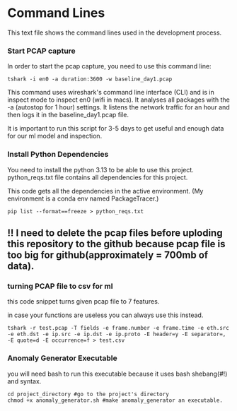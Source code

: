 # Command Lines
This text file shows the command lines used in the development process. 

### Start PCAP capture
In order to start the pcap capture, you need to use this command line:

```
tshark -i en0 -a duration:3600 -w baseline_day1.pcap
```

This command uses wireshark's command line interface (CLI) and is in inspect mode to inspect en0 (wifi in macs). It analyses all packages with the -a (autostop for 1 hour) settings. It listens the network traffic for an hour and then logs it in the baseline_day1.pcap file.

It is important to run this script for 3-5 days to get useful and enough data for our ml model and inspection. 

### Install Python Dependencies
You need to install the python 3.13 to be able to use this project.
 python_reqs.txt file contains all dependencies for this project.

 This code gets all the dependencies in the active environment. (My environment is a conda env named PackageTracer.)
 ```
pip list --format==freeze > python_reqs.txt

 ```

## !! I need to delete the pcap files before uploding this repository to the github because pcap file is too big for github(approximately = 700mb of data).

### turning PCAP file to csv for ml

this code snippet turns given pcap file to 7 features.

in case your functions are useless you can always use this instead.

 ```
tshark -r test.pcap -T fields -e frame.number -e frame.time -e eth.src -e eth.dst -e ip.src -e ip.dst -e ip.proto -E header=y -E separator=, -E quote=d -E occurrence=f > test.csv

 ```



 ### Anomaly Generator Executable 

you will need bash to run this executable because it uses bash shebang(#!) and syntax.

```
cd project_directory #go to the project's directory
chmod +x anomaly_generator.sh #make anomaly_generator an executable.

```